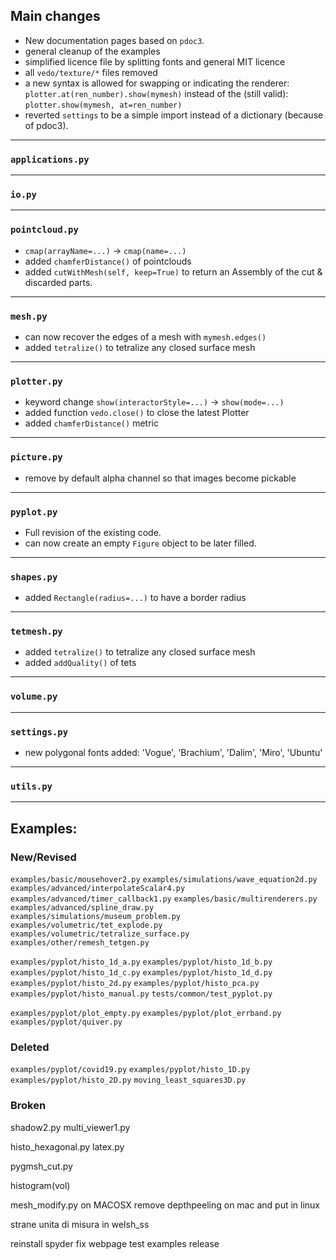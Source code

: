## Main changes

- New documentation pages based on `pdoc3`.
- general cleanup of the examples
- simplified licence file by splitting fonts and general MIT licence
- all `vedo/texture/*` files removed
- a new syntax is allowed for swapping or indicating the renderer:
  `plotter.at(ren_number).show(mymesh)`
   instead of the (still valid):
  `plotter.show(mymesh, at=ren_number)`
- reverted `settings` to be a simple import instead of a dictionary (because of pdoc3).

---
### `applications.py`

---
### `io.py`

---
### `pointcloud.py`
- `cmap(arrayName=...)` -> `cmap(name=...)`
- added `chamferDistance()` of pointclouds
- added `cutWithMesh(self, keep=True)` to return an Assembly of the cut & discarded parts.

---
### `mesh.py`
- can now recover the edges of a mesh with `mymesh.edges()`
- added `tetralize()` to tetralize any closed surface mesh

---
### `plotter.py`

- keyword change `show(interactorStyle=...)` -> `show(mode=...)`
- added function `vedo.close()` to close the latest Plotter
- added `chamferDistance()` metric

---
### `picture.py`
- remove by default alpha channel so that images become pickable

---
### `pyplot.py`
- Full revision of the existing code.
- can now create an empty `Figure` object to be later filled.

---
### `shapes.py`
- added `Rectangle(radius=...)` to have a border radius

---
### `tetmesh.py`
- added `tetralize()` to tetralize any closed surface mesh
- added `addQuality()` of tets

---
### `volume.py`


---
### `settings.py`
- new polygonal fonts added: 'Vogue', 'Brachium', 'Dalim', 'Miro', 'Ubuntu'

---
### `utils.py`


-------------------------
## Examples:

### New/Revised
`examples/basic/mousehover2.py`
`examples/simulations/wave_equation2d.py`
`examples/advanced/interpolateScalar4.py`
`examples/advanced/timer_callback1.py`
`examples/basic/multirenderers.py`
`examples/advanced/spline_draw.py`
`examples/simulations/museum_problem.py`
`examples/volumetric/tet_explode.py`
`examples/volumetric/tetralize_surface.py`
`examples/other/remesh_tetgen.py`

`examples/pyplot/histo_1d_a.py`
`examples/pyplot/histo_1d_b.py`
`examples/pyplot/histo_1d_c.py`
`examples/pyplot/histo_1d_d.py`
`examples/pyplot/histo_2d.py`
`examples/pyplot/histo_pca.py`
`examples/pyplot/histo_manual.py`
`tests/common/test_pyplot.py`

`examples/pyplot/plot_empty.py`
`examples/pyplot/plot_errband.py`
`examples/pyplot/quiver.py`


### Deleted
`examples/pyplot/covid19.py`
`examples/pyplot/histo_1D.py`
`examples/pyplot/histo_2D.py`
`moving_least_squares3D.py`


### Broken

shadow2.py
multi_viewer1.py


histo_hexagonal.py
latex.py

pygmsh_cut.py


histogram(vol)



mesh_modify.py on MACOSX
remove depthpeeling on mac and put in linux

strane unita di misura in welsh_ss

reinstall spyder
fix webpage
test examples
release











